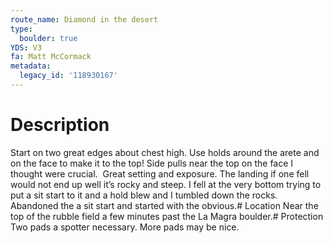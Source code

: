 ```yaml
---
route_name: Diamond in the desert
type:
  boulder: true
YDS: V3
fa: Matt McCormack
metadata:
  legacy_id: '118930167'
---
```

# Description
Start on two great edges about chest high. Use holds around the arete and on the face to make it to the top! Side pulls near the top on the face I thought were crucial.  Great setting and exposure. The landing if one fell would not end up well it’s rocky and steep. I fell at the very bottom trying to put a sit start to it and a hold blew and I tumbled down the rocks. Abandoned the a sit start and started with the obvious.# Location
Near the top of the rubble field a few minutes past the La Magra boulder.# Protection
Two pads a spotter necessary. More pads may be nice.